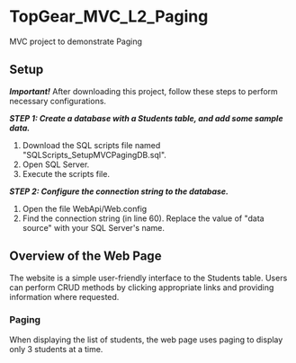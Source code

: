 # TopGear_MVC_L2_Paging
MVC project to demonstrate Paging

## Setup

***Important!*** After downloading this project, follow these steps to perform necessary configurations.

***STEP 1: Create a database with a Students table, and add some sample data.***
1. Download the SQL scripts file named "SQLScripts_SetupMVCPagingDB.sql".
2. Open SQL Server.
3. Execute the scripts file.

***STEP 2: Configure the connection string to the database.***
1. Open the file WebApi/Web.config
2. Find the connection string (in line 60). Replace the value of "data source" with your SQL Server's name.

## Overview of the Web Page

The website is a simple user-friendly interface to the Students table. Users can perform CRUD methods by clicking appropriate links and providing information where requested.

### Paging

When displaying the list of students, the web page uses paging to display only 3 students at a time.
